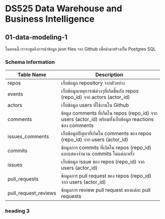 # DS525 Data Warehouse and Business Intelligence

## 01-data-modeling-1
<p>ในตอนนี้ เราจะพูดถึงการนำข้อมูล json files จาก Github เพื่อนำมาสร้างเป็น Postgres SQL</p>

### Schema Information
<table>
  <thead>
    <th>Table Name</th>
    <th>Description</th>
  </thead>
  <tbody>
    <tr>
      <td>repos</td>
      <td>เก็บข้อมูล repository จากตัวอย่าง</td>
    </tr>
    <tr>
      <td>events</td>
      <td>เก็บข้อมูลเหตุการณ์ต่างๆที่เกิดขึ้นกับ repos (repo_id) จาก actors (actor_id)</td>
    </tr>
    <tr>
      <td>actors</td>
      <td>เก็บข้อมูล users ที่ใช้งานใน Github</td>
    </tr>
    <tr>
      <td>comments</td>
      <td>ข้อมูล comments ที่เกิดใน repos (repo_id) จาก users (actor_id) พร้อมทั้งเก็บข้อมูล reactions ของ comments</td>
    </tr>
    <tr>
      <td>issues_comments</td>
      <td>เก็บข้อมูลปัญหาที่เกิดใน comments ของ repos (repo_id) จาก users (actor_id) </td>
    </tr>
    <tr>
      <td>commits</td>
      <td>ข้อมูลการ commits ที่เกิดใน repos (repo_id) และแสดงจำนวน commits ในแต่ละครั้ง</td>
    </tr>
    <tr>
      <td>issues</td>
      <td>เก็บข้อมูล issue ของ repos (repo_id) จาก users (actor_id)</td>
    </tr>
    <tr>
      <td>pull_requests</td>
      <td>ข้อมูลการ pull request ของ repos (repo_id) จาก users (actor_id)</td>
    </tr>
    <tr>
      <td>pull_request_reviews</td>
      <td>ข้อมูลการ review pull request ของแต่ละ pull requests</td>
    </tr>
  </tbody>
</table>

### heading 3
